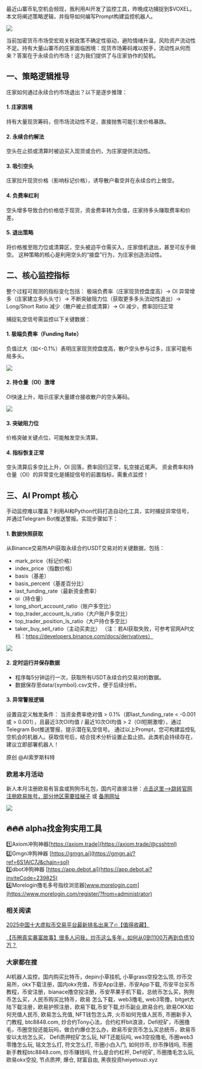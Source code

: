 最近山寨币轧空机会频现，我利用AI开发了监控工具，昨晚成功捕捉到$VOXEL。本文将阐述策略逻辑，并指导如何编写Prompt构建监控机器人。

[![](https://307e939.webp.li/20250420182344907.png)](https://btc8848.com/top-10-exchanges)

当前加密货币市场受宏观关税政策不确定性驱动，避险情绪升温，风险资产流动性不足。持有大量山寨币的庄家面临困境：现货市场筹码难以脱手，流动性从何而来？答案在于永续合约市场！这为我们提供了与庄家协作的契机。

## 一、策略逻辑推导
庄家如何通过永续合约市场退出？以下是逐步推理：

#### 1. 庄家困境
持有大量现货筹码，但市场流动性不足，直接抛售可能引发价格暴跌。

#### 2. 永续合约解法
空头在止损或清算时被迫买入现货或合约，为庄家提供流动性。

#### 3. 吸引空头
庄家拉升现货价格（影响标记价格），诱导散户看空并在永续合约上做空。

#### 4. 负费率红利
空头增多导致合约价格低于现货，资金费率转为负值，庄家持多头赚取费率和价差。

#### 5. 退出策略
将价格推至阻力位或清算区，空头被迫平仓需买入，庄家借机退出，甚至可反手做空。
这种策略的核心是利用空头的“接盘”行为，为庄家创造流动性。

## 二、核心监控指标
整个过程可观测的指标变化包括：
极端负费率（庄家现货控盘度高）-> OI 异常增多（庄家建立多头头寸）-> 不断突破阻力位（获取更多多头流动性退出）-> Long/Short Ratio 减少（散户被止损或清算）-> OI 减少，费率回归正常

捕捉轧空信号需监控以下关键数据：
#### 1. 极端负费率（Funding Rate）
负值过大（如<-0.1%）表明庄家现货控盘度高，散户空头参与过多，庄家可能布局多头。

[![](https://307e939.webp.li/20250420182523801.png)](https://btc8848.com/top-10-exchanges)

#### 2. 持仓量（OI）激增
OI快速上升，暗示庄家大量建仓接收散户的空头筹码。

[![](https://307e939.webp.li/20250420182600965.png)](https://btc8848.com/top-10-exchanges)

#### 3. 突破阻力位
价格突破关键点位，可能触发空头清算。

#### 4. 指标恢复正常
空头清算后多空比上升，OI 回落，费率回归正常，轧空接近尾声。
资金费率和持仓量（OI）的异常变化是捕捉信号的前置指标，需重点监控！

## 三、AI Prompt 核心
手动监控难以覆盖？利用AI和Python代码打造自动化工具，实时捕捉异常信号，并通过Telegram Bot推送警报。实现步骤如下：

#### 1. 数据快照获取
从Binance交易所API获取永续合约USDT交易对的关键数据，包括：
- mark_price（标记价格）
- index_price（指数价格）
- basis（基差）
- basis_percent（基差百分比）
- last_funding_rate（最新资金费率）
- oi（持仓量）
- long_short_account_ratio（账户多空比）
- top_trader_account_ls_ratio（大户账户多空比）
- top_trader_position_ls_ratio（大户持仓多空比）
- taker_buy_sell_ratio（主动买卖比）
（注：若AI获取失败，可参考官网API文档：https://developers.binance.com/docs/derivatives）

[![](https://307e939.webp.li/20250420182703452.png)](https://btc8848.com/top-10-exchanges)

#### 2. 定时运行并保存数据
- 程序每5分钟运行一次，获取所有USDT永续合约交易对的数据。
- 数据保存至data/{symbol}.csv文件，便于后续分析。

#### 3. 异常警报逻辑
设置自定义触发条件：
当资金费率绝对值 > 0.1%（即last_funding_rate < -0.001 或 > 0.001），且最近3次OI均值 / 最近10次OI均值 > 2（OI短期激增），通过Telegram Bot推送警报，提示潜在轧空信号。
通过以上Prompt，您可构建监控轧空机会的机器人。获取信号后，结合技术分析设置止盈止损。此类机会持续存在，建议立即部署机器人！

原创 @AI索罗斯科特

### 欧易本月活动
新人本月注册欧易有盲盒或狗狗币礼包，国内可直接注册：[点击这里–>跳转官网注册欧易账号，部分地区需要挂梯子](https://www.okx.com/zh-hans/join/74873351) 或 [备用网址](https://www.chouyi.world/zh-hans/join/18639032)

[![](https://fe095ec.webp.li/top-10-exchanges-001.jpg)](https://www.chouyi.world/zh-hans/join/18639032)

## 🔥🔥🔥 alpha找金狗实用工具
1️⃣Axiom冲狗神器[https://axiom.trade](https://axiom.trade/@csshtml)  
2️⃣Gmgn冲狗神器 [https://gmgn.ai](https://gmgn.ai/?ref=6S1AIC7J&chain=sol)  
3️⃣dbot冲狗神器 [https://app.debot.ai](https://app.debot.ai?inviteCode=239825)  
4️⃣Morelogin撸毛多号指纹浏览器[www.morelogin.com](https://www.morelogin.com/register/?from=administrator)  

### 相关阅读
[2025中国十大虚拟币交易平台最新排名出来了🔥【值得收藏】](https://btc8848.com/top-10-exchanges/)

[【币圈真实暴富故事】很多人问我，炒币这么多年，如何从0到1100万再到负债10万？](https://heiyetouzi.xyz/biquanstory001/)

### 大家都在搜
AI机器人监控，国内购买比特币，depin小草挂机, 小草grass空投怎么领, 炒币交易所，okx下载注册，国内okx充值，币安App注册，币安App下载, 币安平台买币教程，币安注册，bianace撸空投注册，币安苹果手机下载，总统币怎么买，狗狗币怎么买，人民币购买比特币，欧易 怎么下载，web3撸毛, web3零撸，bitget大陆下载注册，欧易护照注册，欧易下载,币安下载,炒币副业,欧易合约, 欧易OKX如何充值人民币, 欧易怎么充值, NFT钱包怎么弄, 火币如何充值人民币, 币圈新手入门教程, btc8848.com, 炒合约Tony心法，合约杠杆bit浪浪，Defi挖矿，币圈撸毛，币圈空投还能玩吗，做合约爆仓怎么办，欧易币安货币怎么买总统币，欧易币安以太坊怎么买， Defi质押挖矿怎么玩, NFT还能玩吗, we3空投撸毛, 币圈web3零撸怎么玩, 铭文怎么打, 符文怎么打, 币圈小白入门, 如何炒币, 炒币挣钱吗, 币圈新手教程btc8848.com, 炒币赚钱吗, 什么是合约杠杆, Defi挖矿, 币圈撸毛怎么玩, 欧易okx空投, 节点质押, 爆仓, 财富自由, 黑夜投资heiyetouzi.xyz